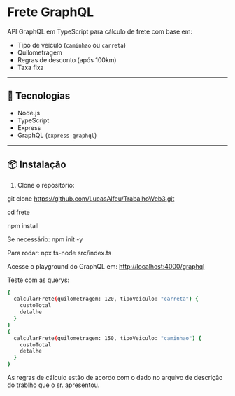 # Frete GraphQL

API GraphQL em TypeScript para cálculo de frete com base em:

- Tipo de veículo (`caminhao` ou `carreta`)
- Quilometragem
- Regras de desconto (após 100km)
- Taxa fixa

---

## 🚀 Tecnologias

- Node.js
- TypeScript
- Express
- GraphQL (`express-graphql`)

---

## 📦 Instalação

1. Clone o repositório:

git clone <https://github.com/LucasAlfeu/TrabalhoWeb3.git>

cd frete

npm install

Se necessário: npm init -y

Para rodar:
npx ts-node src/index.ts

Acesse o playground do GraphQL em:
<http://localhost:4000/graphql>

Teste com as querys:

```bash
{
  calcularFrete(quilometragem: 120, tipoVeiculo: "carreta") {
    custoTotal
    detalhe
  }
}
{
  calcularFrete(quilometragem: 150, tipoVeiculo: "caminhao") {
    custoTotal
    detalhe
  }
}
```

As regras de cálculo estão de acordo com o dado no arquivo de descrição do trablho que o sr. apresentou.
